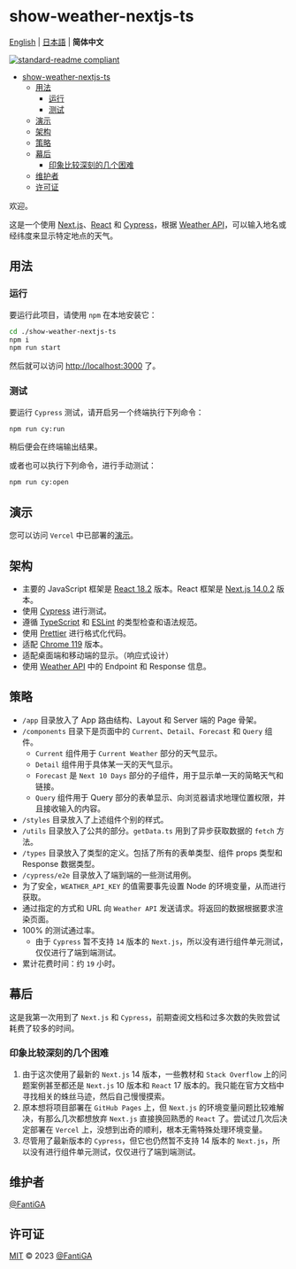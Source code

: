 # show-weather-nextjs-ts

[English](README.md) | [日本語](README.ja.md) | **简体中文**

[![standard-readme compliant](https://img.shields.io/badge/standard--readme-OK-green.svg?style=flat-square)](https://github.com/RichardLitt/standard-readme)

- [show-weather-nextjs-ts](#show-weather-nextjs-ts)
  - [用法](#用法)
    - [运行](#运行)
    - [测试](#测试)
  - [演示](#演示)
  - [架构](#架构)
  - [策略](#策略)
  - [幕后](#幕后)
    - [印象比较深刻的几个困难](#印象比较深刻的几个困难)
  - [维护者](#维护者)
  - [许可证](#许可证)

欢迎。

这是一个使用 [Next.js](https://nextjs.org)、[React](https://react.dev) 和 [Cypress](https://www.cypress.io)，根据 [Weather API](https://www.weatherapi.com)，可以输入地名或经纬度来显示特定地点的天气。

## 用法

### 运行

要运行此项目，请使用 `npm` 在本地安装它：

```bash
cd ./show-weather-nextjs-ts
npm i
npm run start
```

然后就可以访问 [http://localhost:3000](http://localhost:3000) 了。

### 测试

要运行 `Cypress` 测试，请开启另一个终端执行下列命令：

```bash
npm run cy:run
```

稍后便会在终端输出结果。

或者也可以执行下列命令，进行手动测试：

```bash
npm run cy:open
```

## 演示

您可以访问 `Vercel` 中已部署的[演示](https://show-weather-nextjs-ts.vercel.app)。

## 架构

- 主要的 JavaScript 框架是 [React 18.2](https://react.dev) 版本。React 框架是 [Next.js 14.0.2](https://nextjs.org) 版本。
- 使用 [Cypress](https://www.cypress.io) 进行测试。
- 遵循 [TypeScript](https://www.typescriptlang.org/) 和 [ESLint](https://eslint.org/) 的类型检查和语法规范。
- 使用 [Prettier](https://prettier.io) 进行格式化代码。
- 适配 [Chrome 119](https://www.google.com/chrome) 版本。
- 适配桌面端和移动端的显示。（响应式设计）
- 使用 [Weather API](https://www.weatherapi.com) 中的 Endpoint 和 Response 信息。

## 策略

- `/app` 目录放入了 App 路由结构、Layout 和 Server 端的 Page 骨架。
- `/components` 目录下是页面中的 `Current`、`Detail`、`Forecast` 和 `Query` 组件。
  - `Current` 组件用于 `Current Weather` 部分的天气显示。
  - `Detail` 组件用于具体某一天的天气显示。
  - `Forecast` 是 `Next 10 Days` 部分的子组件，用于显示单一天的简略天气和链接。
  - `Query` 组件用于 Query 部分的表单显示、向浏览器请求地理位置权限，并且接收输入的内容。
- `/styles` 目录放入了上述组件个别的样式。
- `/utils` 目录放入了公共的部分。`getData.ts` 用到了异步获取数据的 `fetch` 方法。
- `/types` 目录放入了类型的定义。包括了所有的表单类型、组件 props 类型和 Response 数据类型。
- `/cypress/e2e` 目录放入了端到端的一些测试用例。
- 为了安全，`WEATHER_API_KEY` 的值需要事先设置 Node 的环境变量，从而进行获取。
- 通过指定的方式和 URL 向 `Weather API` 发送请求。将返回的数据根据要求渲染页面。
- 100% 的测试通过率。
  - 由于 `Cypress` 暂不支持 `14` 版本的 `Next.js`，所以没有进行组件单元测试，仅仅进行了端到端测试。
- 累计花费时间：约 `19` 小时。

## 幕后

这是我第一次用到了 `Next.js` 和 `Cypress`，前期查阅文档和过多次数的失败尝试耗费了较多的时间。

### 印象比较深刻的几个困难

1. 由于这次使用了最新的 `Next.js` 14 版本，一些教材和 `Stack Overflow` 上的问题案例甚至都还是 `Next.js` 10 版本和 `React` 17 版本的。我只能在官方文档中寻找相关的蛛丝马迹，然后自己慢慢摸索。
2. 原本想将项目部署在 `GitHub Pages` 上，但 `Next.js` 的环境变量问题比较难解决，有那么几次都想放弃 `Next.js` 直接换回熟悉的 `React` 了。尝试过几次后决定部署在 `Vercel` 上，没想到出奇的顺利，根本无需特殊处理环境变量。
3. 尽管用了最新版本的 `Cypress`，但它也仍然暂不支持 14 版本的 `Next.js`，所以没有进行组件单元测试，仅仅进行了端到端测试。

## 维护者

[@FantiGA](https://github.com/FantiGA)

## 许可证

[MIT](LICENSE) © 2023 [@FantiGA](https://github.com/FantiGA)
